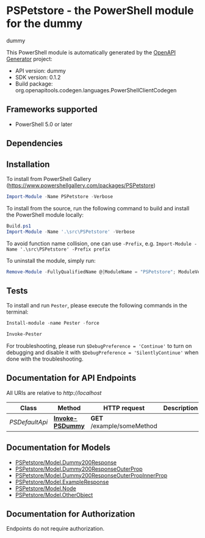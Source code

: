 # PSPetstore - the PowerShell module for the dummy

dummy

This PowerShell module is automatically generated by the [OpenAPI Generator](https://openapi-generator.tech) project:

- API version: dummy
- SDK version: 0.1.2
- Build package: org.openapitools.codegen.languages.PowerShellClientCodegen

<a id="frameworks-supported"></a>
## Frameworks supported
- PowerShell 5.0 or later

<a id="dependencies"></a>
## Dependencies

<a id="installation"></a>
## Installation

To install from PowerShell Gallery (https://www.powershellgallery.com/packages/PSPetstore)
```powershell
Import-Module -Name PSPetstore -Verbose
```

To install from the source, run the following command to build and install the PowerShell module locally:
```powershell
Build.ps1
Import-Module -Name '.\src\PSPetstore' -Verbose
```

To avoid function name collision, one can use `-Prefix`, e.g. `Import-Module -Name '.\src\PSPetstore' -Prefix prefix`

To uninstall the module, simply run:
```powershell
Remove-Module -FullyQualifiedName @{ModuleName = "PSPetstore"; ModuleVersion = "0.1.2"}
```

<a id="tests"></a>
## Tests

To install and run `Pester`, please execute the following commands in the terminal:

```powershell
Install-module -name Pester -force

Invoke-Pester
```

For troubleshooting, please run `$DebugPreference = 'Continue'` to turn on debugging and disable it with `$DebugPreference = 'SilentlyContinue'` when done with the troubleshooting.

## Documentation for API Endpoints

All URIs are relative to *http://localhost*

Class | Method | HTTP request | Description
------------ | ------------- | ------------- | -------------
*PSDefaultApi* | [**Invoke-PSDummy**](docs/PSDefaultApi.md#Invoke-PSDummy) | **GET** /example/someMethod | 


## Documentation for Models

 - [PSPetstore/Model.Dummy200Response](docs/Dummy200Response.md)
 - [PSPetstore/Model.Dummy200ResponseOuterProp](docs/Dummy200ResponseOuterProp.md)
 - [PSPetstore/Model.Dummy200ResponseOuterPropInnerProp](docs/Dummy200ResponseOuterPropInnerProp.md)
 - [PSPetstore/Model.ExampleResponse](docs/ExampleResponse.md)
 - [PSPetstore/Model.Node](docs/Node.md)
 - [PSPetstore/Model.OtherObject](docs/OtherObject.md)


<a id="documentation-for-authorization"></a>
## Documentation for Authorization

Endpoints do not require authorization.

